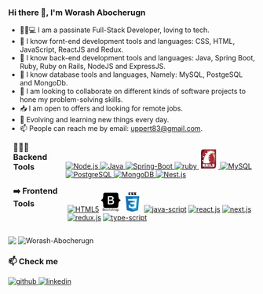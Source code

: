 ### Hi there 👋, I'm Worash Abocherugn

- 🧑🏻💻 I am a  passinate Full-Stack Developer, loving to tech.
- 👀 I know fornt-end development tools and languages: CSS, HTML, JavaScript, ReactJS and Redux.
- 👀 I know back-end development tools and languages: Java, Spring Boot, Ruby, Ruby on Rails,  NodeJS and ExpressJS.
- 👀 I know database tools and languages, Namely: MySQL, PostgeSQL and MongoDb.
- 💞️ I am looking to collaborate on different kinds of software projects to hone my problem-solving skills.
- 📥 I am open to offers and looking for remote jobs.
-  🤔 Evolving and learning new things every day.
- 📫 People can reach me by email: uppert83@gmail.com.


<div style= "display:flex; gap: 3px; flex-direction:row">
<h3  style="margin:0 10px">👨🏽‍💻 Backend Tools  </h3>
<p >
<a href="https://nodejs.org/en/docs" rel="nofollow" target="blank">  <img src="https://cdn.jsdelivr.net/gh/devicons/devicon/icons/nodejs/nodejs-original.svg" alt="Node.js" style="max-width:100%;" width="40" height="40"> </a>
<a href="https://www.java.com/en/" target="blank" rel="nofollow">
<img src="https://cdn.jsdelivr.net/gh/devicons/devicon/icons/java/java-original.svg" alt="Java" style="max-width:100%;" width="40" height="40"> </a>
<a href="https://spring.io/" target="blank" rel="nofollow">
  <img src="https://cdn.jsdelivr.net/gh/devicons/devicon/icons/spring/spring-plain-wordmark.svg"  alt="Spring-Boot" style="max-width:100%;" width="40" height="40"> </a>
<a href="https://www.ruby-lang.org/en/" target="blank" rel="nofollow"> <img src="https://cdn.jsdelivr.net/gh/devicons/devicon/icons/ruby/ruby-plain-wordmark.svg"  alt="ruby" style="max-width:100%;" width="40" height="40"> </a>
<a href="https://rubyonrails.org" target="blank" rel="nofollow"> <img src="https://raw.githubusercontent.com/devicons/devicon/master/icons/rails/rails-original-wordmark.svg" alt="rails" style="max-width:100%;" width="40" height="40"> </a>
<a href="https://www.mysql.com/" target="blank" rel="nofollow"> <img src="https://cdn.jsdelivr.net/gh/devicons/devicon/icons/mysql/mysql-original-wordmark.svg"  alt="MySQL" style="max-width:100%;" width="40" height="40"> </a>
<a href="https://www.postgresql.org/" target="blank" rel="nofollow"> <img src="https://cdn.jsdelivr.net/gh/devicons/devicon/icons/postgresql/postgresql-original.svg"  alt="PostgreSQL" style="max-width:100%;" width="40" height="40"> </a>
<a href="https://www.mongodb.com/" target="blank" rel="nofollow"> <img src="https://cdn.jsdelivr.net/gh/devicons/devicon/icons/mongodb/mongodb-original.svg"   alt="MongoDB" style="max-width:100%;" width="40" height="40"> </a>
<a href="https://nestjs.com/" target="blank" rel="nofollow"> <img src="https://cdn.jsdelivr.net/gh/devicons/devicon/icons/nestjs/nestjs-plain-wordmark.svg"   alt="Nest.js" style="max-width:100%;" width="40" height="40"> </a>
</p>
</div>
<div style= "display:flex; gap: 3px; flex-direction:row">
<h3  style="margin:0 10px">➡️ Frontend Tools  </h3>
<p >
<a href="https://developer.mozilla.org/en-US/docs/Glossary/HTML5" target="blank" rel="nofollow"> <img src="https://cdn.jsdelivr.net/gh/devicons/devicon/icons/html5/html5-original-wordmark.svg" alt="HTML5" style="max-width:40%;" width="40" height="40"></a>
<a href="https://getbootstrap.com" target="blank" rel="nofollow"> <img src="https://raw.githubusercontent.com/devicons/devicon/master/icons/bootstrap/bootstrap-plain-wordmark.svg" alt="bootstrap" style="max-width:40%;" width="40" height="40"></a>
<a href="https://www.w3schools.com/css/" target="blank" rel="nofollow"> <img src="https://raw.githubusercontent.com/devicons/devicon/master/icons/css3/css3-original-wordmark.svg" alt="css3" style="max-width:100%;" width="40" height="40"></a>
<a href="https://developer.mozilla.org/en-US/docs/Web/JavaScript" target="blank" rel="nofollow"> <img src="https://cdn.jsdelivr.net/gh/devicons/devicon/icons/javascript/javascript-plain.svg"  alt="java-script" style="max-width:100%;" width="40" height="40"></a>
<a href="https://react.dev/" target="blank" rel="nofollow"> <img src="https://cdn.jsdelivr.net/gh/devicons/devicon/icons/react/react-original-wordmark.svg" alt="react.js" style="max-width:100%;" width="40" height="40"></a>
<a href="https://nextjs.org/" target="blank" rel="nofollow"> <img src="https://cdn.jsdelivr.net/gh/devicons/devicon/icons/nextjs/nextjs-original.svg"  alt="next.js" style="max-width:100%;" width="40" height="40"></a>
<a href="https://redux.js.org/" target="blank" rel="nofollow"> <img src="https://cdn.jsdelivr.net/gh/devicons/devicon/icons/redux/redux-original.svg"  alt="redux.js" style="max-width:100%;" width="40" height="40"></a>
<a href="https://www.typescriptlang.org/docs/" rel="nofollow" target="blank"> <img src="https://dsebastien.gallerycdn.vsassets.io/extensions/dsebastien/vscode-js-ts-pack/1.4.0/1577875928556/Microsoft.VisualStudio.Services.Icons.Default" alt="type-script" style="max-width:100%;" width="40" height="40"> </a>
</p>
</div>

<p >
 <img align='center' height="180em" src="https://github-readme-stats.vercel.app/api?username=worashf&show_icons=true&theme=radical&include_all_commits=true&count_private=true"/>
  <img align='center' height="180em" src="https://github-readme-stats.vercel.app/api/top-langs/?username=worashf&show_icons=true&theme=dark&layout=compact" alt="Worash-Abocherugn" />
</p>

### 📫 Check me

<p align="left"><a href="https://github.com/worashf" target="_blank"><img src="https://cdn-icons-png.flaticon.com/512/25/25231.png?w=360" alt="github" width="40" height="40"/> </a> <a href="https://www.linkedin.com/in/worash-abocherugn" target="_blank"><img src="https://brandlogos.net/wp-content/uploads/2016/06/linkedin-logo.png" alt="linkedin" width="40" height="40"/> </a> </p>
